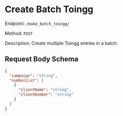# Create Batch Toingg

Endpoint: `/make_batch_toingg/`

Method: `POST`

Description: Create multiple Toingg entries in a batch.

## Request Body Schema

```json
{
  "campaign": "string",
  "numberList": [
    {
      "clientName": "string",
      "clientNumber": "string"
    }
  ]
}
